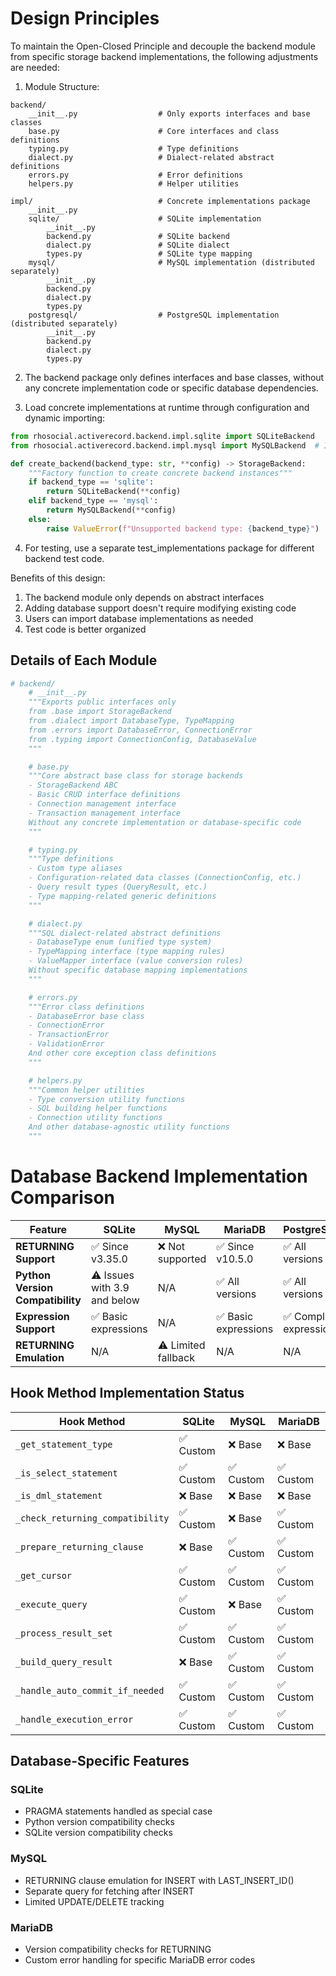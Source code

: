 # Design Principles

To maintain the Open-Closed Principle and decouple the backend module from specific storage backend implementations, the following adjustments are needed:

1. Module Structure:
```
backend/
    __init__.py                  # Only exports interfaces and base classes
    base.py                      # Core interfaces and class definitions
    typing.py                    # Type definitions
    dialect.py                   # Dialect-related abstract definitions
    errors.py                    # Error definitions
    helpers.py                   # Helper utilities

impl/                            # Concrete implementations package
    __init__.py 
    sqlite/                      # SQLite implementation
        __init__.py
        backend.py               # SQLite backend
        dialect.py               # SQLite dialect
        types.py                 # SQLite type mapping
    mysql/                       # MySQL implementation (distributed separately)
        __init__.py
        backend.py
        dialect.py  
        types.py
    postgresql/                  # PostgreSQL implementation (distributed separately)
        __init__.py
        backend.py
        dialect.py
        types.py
```

2. The backend package only defines interfaces and base classes, without any concrete implementation code or specific database dependencies.

3. Load concrete implementations at runtime through configuration and dynamic importing:
```python
from rhosocial.activerecord.backend.impl.sqlite import SQLiteBackend
from rhosocial.activerecord.backend.impl.mysql import MySQLBackend  # If mysql package is installed

def create_backend(backend_type: str, **config) -> StorageBackend:
    """Factory function to create concrete backend instances"""
    if backend_type == 'sqlite':
        return SQLiteBackend(**config)
    elif backend_type == 'mysql':
        return MySQLBackend(**config)
    else:
        raise ValueError(f"Unsupported backend type: {backend_type}")
```

4. For testing, use a separate test_implementations package for different backend test code.

Benefits of this design:

1. The backend module only depends on abstract interfaces
2. Adding database support doesn't require modifying existing code
3. Users can import database implementations as needed
4. Test code is better organized

## Details of Each Module

```python
# backend/
    # __init__.py
    """Exports public interfaces only
    from .base import StorageBackend
    from .dialect import DatabaseType, TypeMapping
    from .errors import DatabaseError, ConnectionError
    from .typing import ConnectionConfig, DatabaseValue
    """

    # base.py  
    """Core abstract base class for storage backends
    - StorageBackend ABC
    - Basic CRUD interface definitions 
    - Connection management interface
    - Transaction management interface
    Without any concrete implementation or database-specific code
    """

    # typing.py
    """Type definitions
    - Custom type aliases
    - Configuration-related data classes (ConnectionConfig, etc.)
    - Query result types (QueryResult, etc.)
    - Type mapping-related generic definitions
    """

    # dialect.py
    """SQL dialect-related abstract definitions
    - DatabaseType enum (unified type system)
    - TypeMapping interface (type mapping rules)
    - ValueMapper interface (value conversion rules) 
    Without specific database mapping implementations
    """

    # errors.py
    """Error class definitions
    - DatabaseError base class
    - ConnectionError
    - TransactionError
    - ValidationError
    And other core exception class definitions
    """

    # helpers.py
    """Common helper utilities
    - Type conversion utility functions
    - SQL building helper functions
    - Connection utility functions
    And other database-agnostic utility functions
    """
```

# Database Backend Implementation Comparison

| Feature | SQLite | MySQL | MariaDB | PostgreSQL |
|---------|--------|-------|---------|------------|
| **RETURNING Support** | ✅ Since v3.35.0 | ❌ Not supported | ✅ Since v10.5.0 | ✅ All versions |
| **Python Version Compatibility** | ⚠️ Issues with 3.9 and below | N/A | ✅ All versions | ✅ All versions |
| **Expression Support** | ✅ Basic expressions | N/A | ✅ Basic expressions | ✅ Complex expressions |
| **RETURNING Emulation** | N/A | ⚠️ Limited fallback | N/A | N/A |

## Hook Method Implementation Status

| Hook Method | SQLite | MySQL | MariaDB |
|-------------|--------|-------|---------|
| `_get_statement_type` | ✅ Custom | ❌ Base | ❌ Base |
| `_is_select_statement` | ✅ Custom | ✅ Custom | ✅ Custom |
| `_is_dml_statement` | ❌ Base | ❌ Base | ❌ Base |
| `_check_returning_compatibility` | ✅ Custom | ❌ Base | ✅ Custom |
| `_prepare_returning_clause` | ❌ Base | ✅ Custom | ✅ Custom |
| `_get_cursor` | ✅ Custom | ✅ Custom | ✅ Custom |
| `_execute_query` | ✅ Custom | ❌ Base | ✅ Custom |
| `_process_result_set` | ✅ Custom | ✅ Custom | ✅ Custom |
| `_build_query_result` | ❌ Base | ✅ Custom | ✅ Custom |
| `_handle_auto_commit_if_needed` | ✅ Custom | ✅ Custom | ✅ Custom |
| `_handle_execution_error` | ✅ Custom | ✅ Custom | ✅ Custom |

## Database-Specific Features

### SQLite
- PRAGMA statements handled as special case
- Python version compatibility checks
- SQLite version compatibility checks

### MySQL
- RETURNING clause emulation for INSERT with LAST_INSERT_ID()
- Separate query for fetching after INSERT
- Limited UPDATE/DELETE tracking

### MariaDB
- Version compatibility checks for RETURNING
- Custom error handling for specific MariaDB error codes